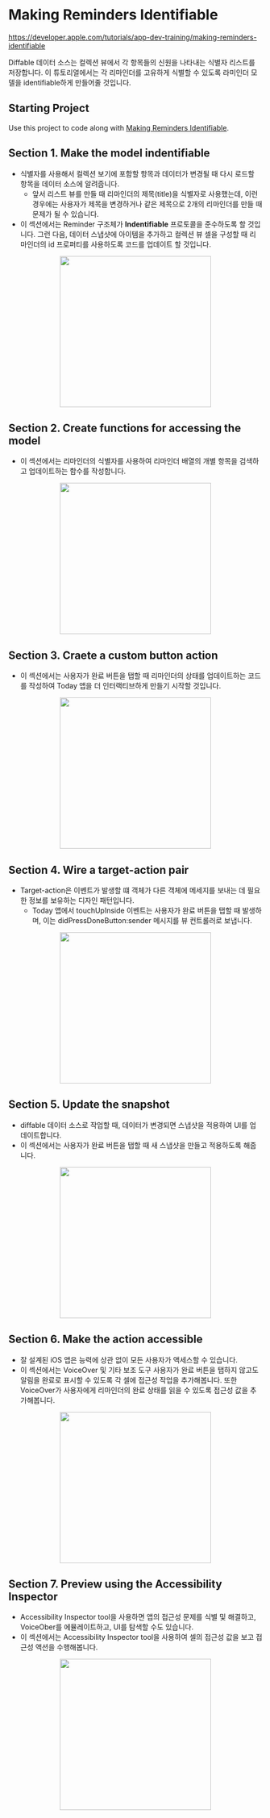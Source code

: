 # Making Reminders Identifiable
https://developer.apple.com/tutorials/app-dev-training/making-reminders-identifiable

Diffable 데이터 소스는 컬렉션 뷰에서 각 항목들의 신원을 나타내는 식별자 리스트를 저장합니다. 이 튜토리얼에서는 각 리마인더를 고유하게 식별할 수 있도록 라미인더 모델을 identifiable하게 만들어줄 것입니다.


## Starting Project

Use this project to code along with [Making Reminders Identifiable](https://developer.apple.com/tutorials/app-dev-training/making-reminders-identifiable).


## **Section 1. Make the model indentifiable**
- 식별자를 사용해서 컬렉션 보기에 포함할 항목과 데이터가 변경될 때 다시 로드할 항목을 데이터 소스에 알려줍니다.
  - 앞서 리스트 뷰를 만들 때 리마인더의 제목(title)을 식별자로 사용했는데, 이런 경우에는 사용자가 제목을 변경하거나 같은 제목으로 2개의 리마인더를 만들 때 문제가 될 수 있습니다.
- 이 섹션에서는 Reminder 구조체가 **Indentifiable** 프로토콜을 준수하도록 할 것입니다. 그런 다음, 데이터 스냅샷에 아이템을 추가하고 컬렉션 뷰 셀을 구성할 때 리마인더의 id 프로퍼티를 사용하도록 코드를 업데이트 할 것입니다.

<div style="text-align: center;">
    <img src="https://github.com/kybeen/UIKit-Study/assets/89764127/e56424fc-dd4e-4662-bfb8-3febc4084da5" alt="" width="300">
</div>

## **Section 2. Create functions for accessing the model**
- 이 섹션에서는 리마인더의 식별자를 사용하여 리마인더 배열의 개별 항목을 검색하고 업데이트하는 함수를 작성합니다.

<div style="text-align: center;">
    <img src="https://github.com/kybeen/UIKit-Study/assets/89764127/e9b443ab-6b4b-414a-b6ab-455e080ddb99" alt="" width="300">
</div>


## **Section 3. Craete a custom button action**
- 이 섹션에서는 사용자가 완료 버튼을 탭할 때 리마인더의 상태를 업데이트하는 코드를 작성하여 Today 앱을 더 인터랙티브하게 만들기 시작할 것입니다.

<div style="text-align: center;">
    <img src="https://github.com/kybeen/UIKit-Study/assets/89764127/fa7b1902-c1da-48a3-8244-987e77b2e489" alt="" width="300">
</div>


## **Section 4. Wire a target-action pair**
- Target-action은 이벤트가 발생할 떄 객체가 다른 객체에 메세지를 보내는 데 필요한 정보를 보유하는 디자인 패턴입니다.
  - Today 앱에서 touchUpInside 이벤트는 사용자가 완료 버튼을 탭할 때 발생하며, 이는 didPressDoneButton:sender 메시지를 뷰 컨트롤러로 보냅니다.

<div style="text-align: center;">
    <img src="https://github.com/kybeen/UIKit-Study/assets/89764127/50c93edc-738e-446b-942a-76273c1b0850" alt="" width="300">
</div>


## **Section 5. Update the snapshot**
- diffable 데이터 소스로 작업할 때, 데이터가 변경되면 스냅샷을 적용하여 UI를 업데이트합니다.
- 이 섹션에서는 사용자가 완료 버튼을 탭할 때 새 스냅샷을 만들고 적용하도록 해줍니다.

<div style="text-align: center;">
    <img src="https://github.com/kybeen/UIKit-Study/assets/89764127/92322019-fba4-41be-b9e6-f718d056dfc5" alt="" width="300">
</div>


## **Section 6. Make the action accessible**
- 잘 설계된 iOS 앱은 능력에 상관 없이 모든 사용자가 액세스할 수 있습니다.
- 이 섹션에서는 VoiceOver 및 기타 보조 도구 사용자가 완료 버튼을 탭하지 않고도 알림을 완료로 표시할 수 있도록 각 셀에 접근성 작업을 추가해봅니다. 또한 VoiceOver가 사용자에게 리마인더의 완료 상태를 읽을 수 있도록 접근성 값을 추가해봅니다.

<div style="text-align: center;">
    <img src="https://github.com/kybeen/UIKit-Study/assets/89764127/b5ff6547-f4be-429b-9b5e-59c1d165cc0f" alt="" width="300">
</div>


## **Section 7. Preview using the Accessibility Inspector**
- Accessibility Inspector tool을 사용하면 앱의 접근성 문제를 식별 및 해결하고, VoiceOber를 에뮬레이트하고, UI를 탐색할 수도 있습니다.
- 이 섹션에서는 Accessibility Inspector tool을 사용하여 셀의 접근성 값을 보고 접근성 액션을 수행해봅니다.

<div style="text-align: center;">
    <img src="https://github.com/kybeen/UIKit-Study/assets/89764127/69cd2957-3a12-43fc-ad13-33ff3c4ab4a8" alt="" width="300">
</div>





<!-- <div style="text-align: center;">
    <img src="" alt="" width="150">
</div> -->